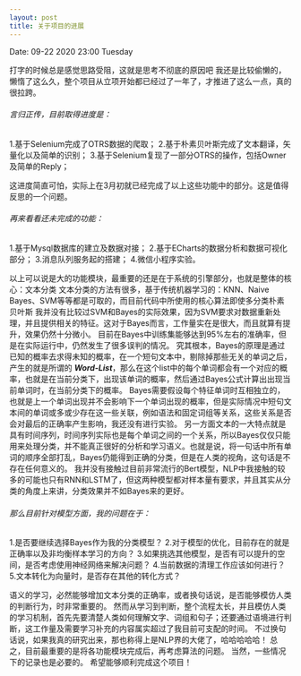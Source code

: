 ```yaml
---
layout: post
title: 关于项目的进展
---
```


Date: 09-22 2020 23:00 Tuesday

打字的时候总是感觉思路受阻，这就是思考不彻底的原因吧
我还是比较偷懒的，懒惰了这么久，整个项目从立项开始都已经过了一年了，才推进了这么一点，真的很拉跨。

###### 言归正传，目前取得进度是：
  1.基于Selenium完成了OTRS数据的爬取；
  2.基于朴素贝叶斯完成了文本翻译，矢量化以及简单的识别；
  3.基于Selenium复现了一部分OTRS的操作，包括Owner及简单的Reply；
  
这进度简直可怕，实际上在3月初就已经完成了以上这些功能中的部分。这是值得反思的一个问题。

###### 再来看看还未完成的功能：
  1.基于Mysql数据库的建立及数据对接；
  2.基于ECharts的数据分析和数据可视化部分；
  3.消息队列服务起的搭建；
  4.微信小程序实验。

以上可以说是大的功能模块，最重要的还是在于系统的引擎部分，也就是整体的核心：文本分类
文本分类的方法有很多，基于传统机器学习的：KNN、Naive Bayes、SVM等等都是可取的，而目前代码中所使用的核心算法即使多分类朴素贝叶斯
我并没有比较过SVM和Bayes的实际效果，因为SVM要求对数据重新处理，并且提供相关的特征。这对于Bayes而言，工作量实在是很大，而且就算有提升，效果仍然十分微小。
目前在Bayes中训练集能够达到95%左右的准确率，但是在实际运行中，仍然发生了很多误判的情况。
究其根本，Bayes的原理是通过已知的概率去求得未知的概率，在一个短句文本中，剔除掉那些无关的单词之后，产生的就是所谓的 <b><em>Word-List</em></b>，那么在这个list中的每个单词都会有一个对应的概率，也就是在当前分类下，出现该单词的概率，然后通过Bayes公式计算出出现当前单词时，在当前分类下的概率。
Bayes需要假设每个特征单词时互相独立的，也就是上一个单词出现并不会影响下一个单词出现的概率，但是实际情况中短句文本间的单词或多或少存在这一些关联，例如语法和固定词组等关系，这些关系是否会对最后的正确率产生影响，我还没有进行实验。
另一方面文本的一大特点就是具有时间序列，时间序列实际也是每个单词之间的一个关系，所以Bayes仅仅只能用来处理分类，并不能真正很好的分析和学习语义。也就是说，将一句话中所有单词的顺序全部打乱，Bayes仍能得到正确的分类，但是在人类的视角，这句话是不存在任何意义的。
我并没有接触过目前非常流行的Bert模型，NLP中我接触的较多的可能也只有RNN和LSTM了，但这两种模型都对样本量有要求，并且其实从分类的角度上来讲，分类效果并不如Bayes来的更好。

###### 那么目前针对模型方面，我的问题在于：
  1.是否要继续选择Bayes作为我的分类模型？
  2.对于模型的优化，目前存在的就是正确率以及非均衡样本学习的方向？
  3.如果挑选其他模型，是否有可以提升的空间，是否考虑使用神经网络来解决问题？
  4.当前数据的清理工作应该如何进行？
  5.文本转化为向量时，是否存在其他的转化方式？
  
语义的学习，必然能够增加文本分类的正确率，或者换句话说，是否能够模仿人类的判断行为，时非常重要的。
然而从学习到判断，整个流程太长，并且模仿人类的学习机制，首先先要清楚人类如何理解文字、词组和句子；还要通过语境进行判断，这工作量及需要学习补充的内容属实超过了我目前可支配的时间。
不过换句话说，如果我真的研究出来，那也称得上是NLP界的大佬了，哈哈哈哈哈！
总之，目前最重要的是将各功能模块完成后，再考虑算法的问题。
当然，一些情况下的记录也是必要的。
希望能够顺利完成这个项目！
